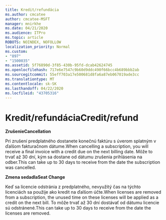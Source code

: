 ```yaml
---
title: Kredit/refundácia
ms.author: cmcatee
author: cmcatee-MSFT
manager: mnirkhe
ms.date: 04/21/2020
ms.audience: ITPro
ms.topic: article
ROBOTS: NOINDEX, NOFOLLOW
localization_priority: Normal
ms.custom:
- "897"
- "1500035"
ms.assetid: 5f76890d-3f85-430b-95fd-dcab42624745
ms.openlocfilehash: 717e6e7547c9b60d9ddc490f66bcc4b689bbb2ab
ms.sourcegitcommit: 55eff703a17e500681d8fa6a87eb067019ade3cc
ms.translationtype: MT
ms.contentlocale: sk-SK
ms.lasthandoff: 04/22/2020
ms.locfileid: "43705316"
---
```

# <a name="creditrefund"></a><span data-ttu-id="588d6-102">Kredit/refundácia</span><span class="sxs-lookup"><span data-stu-id="588d6-102">Credit/refund</span></span>

<span data-ttu-id="588d6-103">**Zrušenie**</span><span class="sxs-lookup"><span data-stu-id="588d6-103">**Cancellation**</span></span>
  
<span data-ttu-id="588d6-104">Pri zrušení predplatného dostanete konečnú faktúru s úverom splatným v ďalšom fakturačnom dátume.</span><span class="sxs-lookup"><span data-stu-id="588d6-104">When cancelling a subscription, you will receive a final invoice with a credit due on the next billing date.</span></span> <span data-ttu-id="588d6-105">Môže to trvať až 30 dní, kým sa dostane od dátumu zrušenia prihlásenia na odber.</span><span class="sxs-lookup"><span data-stu-id="588d6-105">This can take up to 30 days to receive from the date the subscription was cancelled.</span></span>
  
<span data-ttu-id="588d6-106">**Zmena sedadla**</span><span class="sxs-lookup"><span data-stu-id="588d6-106">**Seat Change**</span></span>
  
<span data-ttu-id="588d6-107">Keď sa licencie odstránia z predplatného, nevyužitý čas na týchto licenciách sa použije ako kredit na ďalšom účte.</span><span class="sxs-lookup"><span data-stu-id="588d6-107">When licenses are removed from a subscription, the unused time on these licenses will be applied as a credit on the next bill.</span></span> <span data-ttu-id="588d6-108">To môže trvať až 30 dní dostávať od dátumu licencie sú odstránené.</span><span class="sxs-lookup"><span data-stu-id="588d6-108">This can take up to 30 days to receive from the date the licenses are removed.</span></span>